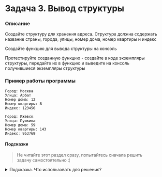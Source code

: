 # Задача 3. Вывод структуры

### Описание
Создайте структуру для хранения адреса. Структура должна содержать название страны, города, улицы, номер дома, номер квартиры и индекс

Создайте функцию для вывода структуры на консоль

Протестируйте созданную функцию - создайте в коде экземпляры структуры, передайте их в функцию и выведите на консоль получившиеся экземпляры структуры

### Пример работы программы
```
Город: Москва
Улица: Арбат
Номер дома: 12
Номер квартиры: 8
Индекс: 123456

Город: Ижевск
Улица: Пушкина
Номер дома: 59
Номер квартиры: 143
Индекс: 953769
```
#### Подсказки

> Не читайте этот раздел сразу, попытайтесь сначала решить задачу самостоятельно :)

<details>

<summary>Подсказка. Что использовать для решения?</summary>
  
Структура объявляется вне функций
  
Чтобы создать экземпляр структуры, нужно указать её тип
  
Для доступа к полям структуры используйте оператор `.`

Для ввода значений с консоли используйте `std::cin`

Для вывода на консоль используйте `std::cout`

</details>
